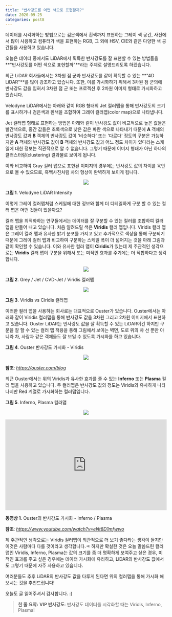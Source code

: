 ```yaml
---
title: "반사강도를 어떤 색으로 표현할까?"
date: 2020-09-25
categories: post8
---
```


데이터를 시각화하는 방법으로는 검은색에서 흰색까지 표현하는 그레이 색 공간, 사진에서 많이 사용하고 컴퓨터가 색을 표현하는 RGB, 그 외에 HSV, CIE와 같은 다양한 색 공간들을 사용하고 있습니다.

오늘은 데이터 중에서도 LiDAR에서 획득한 반사강도를 잘 표현할 수 있는 방법들을 **"반사강도를 어떤 색으로 표현할까"**라는 주제로 설명드리도록 하겠습니다.

최근 LiDAR 회사들에서는 3차원 점 군과 반사강도를 같이 획득할 수 있는 **"4D LiDAR"**를 많이 강조하고 있습니다.
또한, 이를 가시화하기 위해서 3차원 점 군의에 반사강도 값을 입혀서 3차원 점 군 또는 프로젝션 후 2차원 이미지 형태로 가시화하고 있습니다.

Velodyne LiDAR에서는 아래와 같이 RGB 형태의 Jet 컬러맵을 통해 반사강도의 크기를 표시하거나 검은색과 흰색을 조합하여 그레이 컬러맵(color map)으로 나타냅니다.

Jet 컬러맵 형태로 표현하는 방법은 아래와 같이 반사강도 값이 비교적으로 높은 값들은 빨간색으로, 중간 값들은 초록색으로 낮은 값은 파란 색으로 나타내기 때문에
**A** 객체의 반사강도 값과 **B** 객체의 반사강도 값이 '비슷하다' 또는 '다르다' 정도의 구분은 가능하지만
**A** 객체의 반사강도 값이 **B** 객체의 반사강도 값과 어느 정도 차이가 있다라는 스케일에 대한 정보는 직관적으로 알 수 없습니다.
그렇기 때문에 이미지 형태가 아닌 하나의 클러스터링(clustering) 결과물로 보이게 됩니다.

이와 비교하여 Gray 컬러 맵으로 표현된 이미지의 경우에는 반사강도 값의 차이를 육안으로 볼 수 있으므로, 흑백사진처럼 차의 형상이 완벽하게 보이게 됩니다.

<p align="center"><img src="https://user-images.githubusercontent.com/69247445/94235604-ccfabf00-ff46-11ea-8d00-7a81a84e7db3.png"></p>

**그림 1**. Velodyne LiDAR Intensity


이렇게 그레이 컬러맵처럼 스케일에 대한 정보와 함께 더 디테일하게 구분 할 수 있는 컬러 맵은 어떤 것들이 있을까요?

컬러 맵을 최적화하는 연구들에서는 데이터를 잘 구분할 수 있는 컬러를 조합하여 컬러 맵을 만들어 내고 있습니다.
처음 알려드릴 색은 **Viridis** 컬러 맵입니다. Viridis 컬러 맵은 그레이 컬러 맵과 유사한 밝기 분포를 가지고 있고 
추가적으로 색상을 통해 구분되기 때문에 그레이 컬러 맵과 비교하여 구분하는 스케일 폭이 더 넓어지는 것을 아래 그림과 같이 확인할 수 있습니다. 
이와 유사한 컬러 맵이 **Ciridis**가 있는데 제 주관적인 생각으로는 **Viridis** 컬러 맵이 구분을 위해서 또는 미적인 효과를 주기에는 더 적합하다고 생각합니다.

<p align="center"><img src="https://user-images.githubusercontent.com/69247445/94240462-4b0e9400-ff4e-11ea-8234-6c270a4d645d.png"></p>

**그림 2**. Grey / Jet / CVD-Jet / Viridis 컬러맵


<p align="center"><img src="https://user-images.githubusercontent.com/69247445/94241237-5b733e80-ff4f-11ea-9a64-c77ddef3d0e5.png"></p>

**그림 3**. Viridis vs Ciridis 컬러맵


이러한 컬러 맵을 사용하는 회사로는 대표적으로 Ouster가 있습니다.
Ouster에서는 아래와 같이 Viridis 컬러맵을 통해 반사강도 값을 3차원 그리고 2차원 이미지에서 표현하고 있습니다.
Ouster LiDAR는 반사강도 값을 잘 획득할 수 있는 LiDAR이긴 하지만 구분을 잘 할 수 있는 컬러 맵 적용을 통해
그림에서 보이는 벽면, 도로 위의 차 선 뿐만 아니라 차, 사람과 같은 객체들도 잘 보일 수 있도록 가시화를 하고 있습니다.

**그림 4**. Ouster 반사강도 가시화 - Viridis

<p align="center"><img src="https://user-images.githubusercontent.com/69247445/94242466-09331d00-ff51-11ea-893a-504f479f4f49.PNG"></p>

**참조**: *<https://ouster.com/blog>*


최근 Ouster에서는 위의 Viridis과 유사한 효과를 줄 수 있는 **Inferno** 또는 **Plasma** 컬러 맵을 사용하고 있습니다.
두 컬러맵은 반사강도 값의 정도는 Viridis와 유사하게 나타나지만 Red 계열로 가시화하는 컬러맵입니다.

**그림 5**. Inferno, Plasma 컬러맵

<p align="center"><img src="https://user-images.githubusercontent.com/69247445/94243060-df2e2a80-ff51-11ea-8c4d-7d48f656ff00.png"></p>


<style>.embed-container { position: relative; padding-bottom: 56.25%; height: 0; overflow: hidden; max-width: 100%; } .embed-container iframe, .embed-container object, .embed-container embed { position: absolute; top: 0; left: 0; width: 100%; height: 100%; }</style><div class='embed-container'><iframe src='https://www.youtube.com/embed/eNt8D1mfwwo' frameborder='0' allowfullscreen></iframe></div>

**동영상 1**. Ouster의 반사강도 가시화 - Inferno / Plasma

**참조**: *<https://www.youtube.com/watch?v=eNt8D1mfwwo>*


제 주관적인 생각으로는 Viridis 컬러맵이 외관적으로 더 보기 좋다라는 생각이 들지만 이것은 사람마다 다를 것이라고 생각합니다.ㅋ
하지만 확실한 것은 오늘 말씀드린 컬러맵인 Viridis, Inferno, Plasma는 값의 크기를 좀 더 명확하게 보여주고 싶은 경우, 미적인 효과를 주고 싶은 경우에는
데이터 가시화에 유리하고, LiDAR의 반사강도 값에서도 그렇기 때문에 자주 사용하고 있습니다.

여러분들도 추후 LiDAR의 반사강도 값을 다루게 된다면 위의 컬러맵을 통해 가시화 해보시는 것을 추천드립니다!

오늘도 글 읽어주셔서 감사합니다. :)

> **한 줄 요약:** **VIP 반사강도**: 반사강도 데이터를 시각화할 때는 Viridis, Inferno, Plasma!

<script id="dsq-count-scr" src="//rooney-choi.disqus.com/count.js" async></script>
